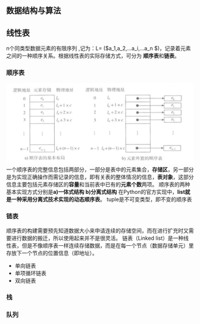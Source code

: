 ## 数据结构与算法
   
## 线性表
n个同类型数据元素的有限序列 ,记为：L= ($a_1,a_2,...a_i,...a_n $)，记录着元素之间的一种顺序关系。根据线性表的实际存储方式，可分为 **顺序表**和**链表**。
### 顺序表
![顺序表](img/shunxubiao.png)
一个顺序表的完整信息包括两部分，一部分是表中的元素集合，**存储区**，另一部分是为实现正确操作而需记录的信息，即有关表的整体情况的信息，**表对象**，这部分信息主要包括元素存储区的**容量**和当前表中已有的**元素个数**两项。
顺序表的两种基本实现方式分别是**a)一体式结构** **b)分离式结构**
在Python的官方实现中，**list就是一种采用分离式技术实现的动态顺序表**。
tuple是不可变类型，即不变的顺序表
### 链表
顺序表的构建需要预先知道数据大小来申请连续的存储空间，而在进行扩充时又需要进行数据的搬迁，所以使用起来并不是很灵活。
链表（Linked list）是一种线性表，但是不像顺序表一样连续存储数据，而是在每一个节点（数据存储单元）里存放下一个节点的位置信息（即地址）。
* 单向链表
* 单项循环链表
* 双向链表

### 栈

### 队列
